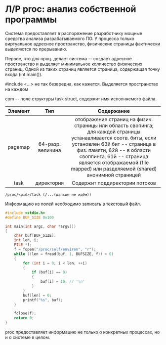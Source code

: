 # Л/Р proc: анализ собственной программы

Система предоставляет в распоряжение разработчику мощные средства анализа разрабатываемого ПО. У процесса только виртуальное адресное пространство, физические страницы фактически выделяются по прерыванию.

Первое, что для проц. делает система -- создает адресное пространство и выделяет минимальное количество физических страниц. Одной из таких страниц является страница, содержащая точку входа (int main()).

#include <...> не так безвредна, как кажется. Выделяется пространство на каждом

com -- поле структуры task struct, содержит имя исполняемого файла.

|Элемент|Тип|Содержание|
|:-:|:-:|:-:|
|pagemap|64-разр. величина|отображение страниц на физич. страницы или область свопинга; для каждой страницы устанавливается соотв. биты, если установлен 63й бит -- страница в физ. памяти, 62й -- в области своппинга, 61й -- страница является отображаемой (file mapped) или разделяемой (shared) анонимной страницей|
|task|директория|Содержит поддиректории потоков|

```
/proc/<pid>/task (/...(дальше не идём))
```

Информацию из полей необходимо записать в текстовый файл.

```c
#include <stdio.h>
#define BUF_SIZE 0x100

int main(int argc, char *argv[])
{
    char buf[BUF_SIZE];
    int len, i;
    FILE *f;
    f = fopen("/proc/self/environ", "r");
    while ((len = fread(buf, 1, BUFSIZE, f)) > 0)
    {
        for (int i = 0; i < len; ++i)
        {
            if (buf[i] == 0)
            {
                buf[i] = 10; // '\n'
            }
        }
        buf[len] = 0;
        printf("%s", buf);
    }

    fclose(f);
    return 0;
}
```

proc предоставляет информацию не только о конкретных процессах, но и о системе в целом.
